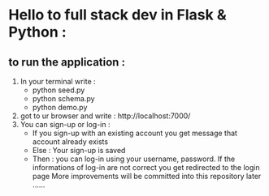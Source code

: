 # Hello to full stack dev in Flask & Python : 

## to run the application : 

1) In your terminal write : 
	* python seed.py
	* python schema.py
	* python demo.py
2) got to ur browser and write : http://localhost:7000/
3) You can sign-up or log-in :
	* If you sign-up with an existing account you get message that account already exists 
	* Else : Your sign-up is saved 
	* Then : you can log-in using your username, password. If the informations of log-in are not correct you get redirected to the login page
More improvements will be committed into this repository later ......
